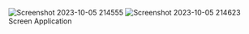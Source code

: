 ![Screenshot 2023-10-05 214555](https://github.com/user-attachments/assets/39fd0f96-1e6c-43fa-8ae9-a0a497af7c35)
![Screenshot 2023-10-05 214623](https://github.com/user-attachments/assets/210704c2-6b20-4815-9de3-45fa1d7fc076)
Screen Application
